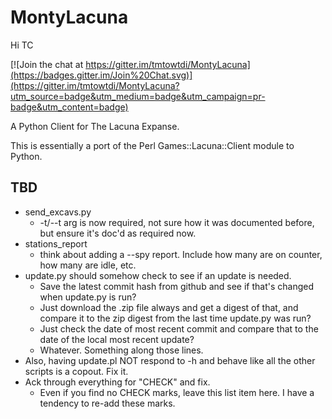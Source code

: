 MontyLacuna
===========

Hi TC

[![Join the chat at https://gitter.im/tmtowtdi/MontyLacuna](https://badges.gitter.im/Join%20Chat.svg)](https://gitter.im/tmtowtdi/MontyLacuna?utm_source=badge&utm_medium=badge&utm_campaign=pr-badge&utm_content=badge)

A Python Client for The Lacuna Expanse.

This is essentially a port of the Perl Games::Lacuna::Client module to Python.  

## TBD
- send_excavs.py
  - -t/--t arg is now required, not sure how it was documented before, but ensure it's 
    doc'd as required now.
- stations_report
    - think about adding a --spy report.  Include how many are on counter, how 
      many are idle, etc.
- update.py should somehow check to see if an update is needed.
  - Save the latest commit hash from github and see if that's changed when update.py is 
    run?
  - Just download the .zip file always and get a digest of that, and compare it to the zip 
    digest from the last time update.py was run?
  - Just check the date of most recent commit and compare that to the date of the local 
    most recent update?
  - Whatever.  Something along those lines.
- Also, having update.pl NOT respond to -h and behave like all the other 
  scripts is a copout.  Fix it.
- Ack through everything for "CHECK" and fix.
  - Even if you find no CHECK marks, leave this list item here.  I have a tendency to 
    re-add these marks.


